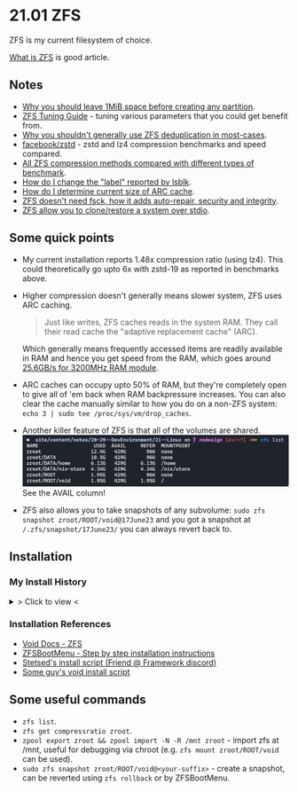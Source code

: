 # 21.01 ZFS

ZFS is my current filesystem of choice.

[What is ZFS](https://itsfoss.com/what-is-zfs) is good article.

## Notes

* [Why you should leave 1MiB space before creating any partition](https://superuser.com/questions/1483928/why-do-windows-and-linux-leave-1mib-unused-before-first-partition).
* [ZFS Tuning Guide](https://www.high-availability.com/docs/ZFS-Tuning-Guide) - tuning various parameters that you could get benefit from.
* [Why you shouldn't generally use ZFS deduplication in most-cases](https://www.truenas.com/docs/references/zfsdeduplication).
* [facebook/zstd](https://github.com/facebook/zstd) - zstd and lz4 compression benchmarks and speed compared.
* [All ZFS compression methods compared with different types of benchmark](https://docs.google.com/spreadsheets/d/1TvCAIDzFsjuLuea7124q-1UtMd0C9amTgnXm2yPtiUQ/edit?usp=drivesdk).
* [How do I change the "label" reported by lsblk](https://askubuntu.com/questions/1103569/how-do-i-change-the-label-reported-by-lsblk).
* [How do I determine current size of ARC cache](https://superuser.com/questions/1137416/how-can-i-determine-the-current-size-of-the-arc-in-zfs-and-how-does-the-arc-rel).
* [ZFS doesn't need fsck, how it adds auto-repair, security and integrity](https://klarasystems.com/articles/openzfs-data-security-vs-integrity).
* [ZFS allow you to clone/restore a system over stdio](https://github.com/Stetsed/.dotfiles/blob/main/.bin/install/05-restore.sh#L70).

## Some quick points

* My current installation reports 1.48x compression ratio (using lz4). This could theoretically go upto 6x with zstd-19 as reported in benchmarks above.

* Higher compression doesn't generally means slower system, ZFS uses ARC caching.
  > Just like writes, ZFS caches reads in the system RAM. They call their read cache the "adaptive replacement cache" (ARC).

  Which generally means frequently accessed items are readily available in RAM and hence you get speed from the RAM, which goes around [25.6GB/s for 3200MHz RAM module](https://www.transcend-info.com/Support/FAQ-292).

* ARC caches can occupy upto 50% of RAM, but they're completely open to give all of 'em back when RAM backpressure increases. You can also clear the cache manually similar to how you do on a non-ZFS system:<br>`echo 3 | sudo tee /proc/sys/vm/drop_caches`.

* Another killer feature of ZFS is that all of the volumes are shared.
  ![ZFS Pool](./21.01-ZFS-pool.jpg)
  See the AVAIL column!

* ZFS also allows you to take snapshots of any subvolume: `sudo zfs snapshot zroot/ROOT/void@17June23` and you got a snapshot at `/.zfs/snapshot/17June23/` you can always revert back to.


## Installation

### My Install History

<details>
<summary style="cursor: pointer;">&gt; Click to view &lt;</summary>

```bash
# Setup a 8-letter hexadecimal hostid (I like a bad food xD)
zgenhostid -f abadf00d

# Cleanup the disk
# blkdiscard is zero-write most-efficient disk clearing method
zpool labelclear -f /dev/nvme0n1 || true
blkdiscard -f /dev/nvme0n1 || sgdisk -go /dev/nvme0n1

# Create partitions (boot, swap, zfs root)
sgdisk -n 1:1m:+550m -t 1:ef00 /dev/nvme0n1
sgdisk -L | grep ef00         # ef00 EFI system partition
sgdisk -L | grep -i swap      # 8200 Linux swap
sgdisk -n 2:0:+8G -t 2:8200 /dev/nvme0n1
sgdisk -L | grep -i bf00      # bf00 Solaris root
sgdisk -n 3:0:0 -t 3:bf00 /dev/nvme0n1

mkfs.vfat /dev/nvme0n1p1
mkswap /dev/nvme0n1p2
swapon /dev/nvme0n1p2

# Create a new dataset (zroot)
man zpool-create
man zfsprops
man zpoolprops

zpool create -f -o ashift=12 -O acltype=posixacl -O atime=off -O compression=lz4 -O xattr=sa -O canmount=off -m none zroot /dev/nvme0n1p3

# Create subvolumes in the dataset (zroot/ROOT, zroot/DATA)
man zfs

zfs create -o canmount=off -o mountpoint=none zroot/ROOT
zfs create -o canmount=noauto -o mountpoint=/ zroot/ROOT/void
zfs create -o canmount=off -o mountpoint=none zroot/DATA
zfs create -o mountpoint=/home zroot/DATA/home

zpool set bootfs=zroot/ROOT/void zroot

zfs export zroot
zpool import -N -R /mnt zroot
zfs mount zroot/ROOT/void
zfs mount zroot/DATA/home
udevadm trigger    # force kernel to re-read mount info (optional)

mkdir -p /mnt/boot/efi
mount /dev/nvme0n1p1 /mnt/boot/efi

# Ensure everything is well-n-good
mount | grep mnt

# <connect to internet>
ln -s /etc/sv/dbus /var/service
ln -s /etc/sv/iwd /var/service
ln -s /etc/sv/dhcpcd /var/service
iwctl station wlan0 scan
iwctl station wlan0 connect V2040

XBPS_ARCH=x86_64 xbps-install -S -R https://mirrors.dotsrc.org/voidlinux/current -r /mnt base-system zfs zfsbootmenu linux-headers linux5.18 linux5.18-headers iwd neovim linux-firmware-intel mesa-dri vulkan-loader mesa-vulkan-intel intel-video-accel xf86-video-intel efibootmgr gummiboot-efistub

mkdir -p /mnt/etc/zfs
zpool set cachefile=/etc/zfs/zpool.cache zroot

echo framework > /mnt/etc/hostname
cp /etc/hostid /mnt/etc/hostid
cp /etc/zfs/zpool.cache /mnt/etc/zfs/zpool.cache

# Set keyboard layout & timezone
nvim /mnt/etc/rc.conf
ln -sf /usr/share/zoneinfo/Asia/Kolkata /mnt/etc/localtime

# Setup dracut
cat << EOF > /etc/dracut.conf.d/zol.conf
nofsck="yes"
add_dracutmodules+=" zfs "
omit_dracutmodules+=" btrfs "
EOF

zfs set org.zfsbootmenu:commandline="loglevel=4 acpi_osi='Windows 2020' net.ifnames=0 i915.enable_psr=1 intel_pstate=disable nvme.noacpi=1" zroot/ROOT  # setting on ROOT makes all children inherit the property (useful in multi-boot)

# Generate locales
sed -i '/en_US/s/^#//' /mnt/etc/default/libc-locales
sed -i 's/LANG=.*/LANG=en_US.UTF-8/' /mnt/etc/locale.conf
xchroot /mnt xbps-reconfigure -f glibc-locales

# Add user
xchroot /mnt useradd -m animesh -G network,wheel,video,audio,input
xchroot /mnt chown -R animesh:animesh /home/animesh
xchroot /mnt passwd animesh
sed -i '/%wheel ALL=(ALL:ALL) ALL/s/^#//' /etc/sudoers

# Add mountpoints
blkid
echo "$(blkid | grep nvme0n1p1 | cut -d' ' -f2) /boot/efi vfat defaults 0 0" >> /mnt/etc/fstab
echo "$(blkid | grep nvme0n1p2 | cut -d' ' -f2) none swap defaults 0 0" >> /mnt/etc/fstab

# Configure ZFSBootMenu
cat << EOF > /etc/zfsbootmenu/config.yaml
Global:
  ManageImages: true
  BootMountPoint: /boot/efi
  DracutConfDir: /etc/zfsbootmenu/dracut.conf.d
  PreHooksDir: /etc/zfsbootmenu/generate-zbm.pre.d
  PostHooksDir: /etc/zfsbootmenu/generate-zbm.post.d
  InitCPIOConfig: /etc/zfsbootmenu/mkinitcpio.conf
Components:
  Enabled: false
EFI:
  ImageDir: /boot/efi/EFI/zbm
  Versions: false
  Enabled: true
Kernel:
  CommandLine: loglevel=4 acpi_osi='Windows 2020' net.ifnames=0 i915.enable_psr=1 intel_pstate=disable nvme.noacpi=1
EOF

xchroot /mnt xbps-reconfigure -fa

# Generate EFI entries for booting
man efibootmgr
xchroot /mnt efibootmgr --create --disk /dev/nvme0n1 --part 1 -L "ZFSBootMenu (Backup)" --loader \\EFI\\zbm\\vmlinuz-backup.efi
xchroot /mnt efibootmgr --create --disk /dev/nvme0n1 --part 1 -L "ZFSBootMenu" --loader \\EFI\\zbm\\vmlinuz.efi

umount -n -R /mnt
zpool export zroot
reboot
```

</details>

### Installation References

* [Void Docs - ZFS](https://docs.voidlinux.org/installation/guides/zfs.html)
* [ZFSBootMenu - Step by step installation instructions](https://docs.zfsbootmenu.org/en/latest/guides/void-linux/uefi.html#zfs-pool-creation)
* [Stetsed's install script (Friend @ Framework discord)](https://github.com/Stetsed/.dotfiles/blob/main/.bin/install/01-zfs_install.sh)
* [Some guy's void install script](https://github.com/eoli3n/void-config/tree/master/scripts/install)


## Some useful commands

* `zfs list`.
* `zfs get compressratio zroot`.
* `zpool export zroot && zpool import -N -R /mnt zroot` - import zfs at /mnt, useful for debugging via chroot (e.g. `zfs mount zroot/ROOT/void` can be used).
* `sudo zfs snapshot zroot/ROOT/void@<your-suffix>` - create a snapshot, can be reverted using `zfs rollback` or by ZFSBootMenu.

